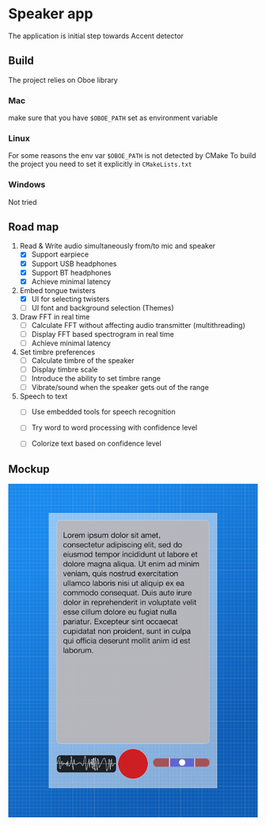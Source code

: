 # Speaker app

The application is initial step towards Accent detector

## Build

The project relies on Oboe library

### Mac

make sure that you have `$OBOE_PATH` set as environment variable

### Linux

For some reasons the env var `$OBOE_PATH` is not detected by CMake 
To build the project you need to set it explicitly in `CMakeLists.txt`

### Windows

Not tried

## Road map

1. Read & Write audio simultaneously from/to mic and speaker
    - [x] Support earpiece
    - [x] Support USB headphones
    - [x] Support BT headphones
    - [x] Achieve minimal latency
    
2. Embed tongue twisters
	- [x] UI for selecting twisters
	- [ ] UI font and background selection (Themes)
	
3. Draw FFT in real time
   - [ ] Calculate FFT without affecting audio transmitter (multithreading)
   - [ ] Display FFT based spectrogram in real time
   - [ ] Achieve minimal latency

4. Set timbre preferences
   - [ ] Calculate timbre of the speaker
   - [ ] Display timbre scale
   - [ ] Introduce the ability to set timbre range
   - [ ] Vibrate/sound when the speaker gets out of the range
    
5. Speech to text
   - [ ] Use embedded tools for speech recognition
   - [ ] Try word to word processing with confidence level
   - [ ] Colorize text based on confidence level

    
## Mockup
![](https://github.com/andreinechaev/AccentDetector_Android/blob/master/misc/img/Speaker%20App.png)